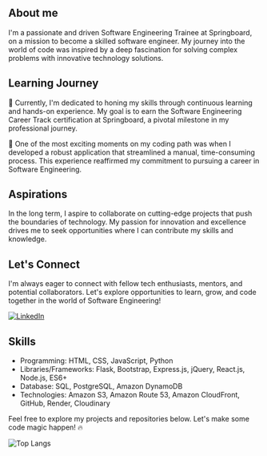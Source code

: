 ## About me

I'm a passionate and driven Software Engineering Trainee at Springboard, on a mission to become a skilled software engineer. My journey into the world of code was inspired by a deep fascination for solving complex problems with innovative technology solutions.

## Learning Journey

🚀 Currently, I'm dedicated to honing my skills through continuous learning and hands-on experience. My goal is to earn the Software Engineering Career Track certification at Springboard, a pivotal milestone in my professional journey.

🌟 One of the most exciting moments on my coding path was when I developed a robust application that streamlined a manual, time-consuming process. This experience reaffirmed my commitment to pursuing a career in Software Engineering.

## Aspirations

In the long term, I aspire to collaborate on cutting-edge projects that push the boundaries of technology. My passion for innovation and excellence drives me to seek opportunities where I can contribute my skills and knowledge.

## Let's Connect

I'm always eager to connect with fellow tech enthusiasts, mentors, and potential collaborators. Let's explore opportunities to learn, grow, and code together in the world of Software Engineering!

<a href="https://www.linkedin.com/in/bryant-conti/" target="_blank"><img src="https://img.shields.io/badge/linkedin-%230077B5.svg?&style=for-the-badge&logo=linkedin&logoColor=white" alt="LinkedIn" /></a>

## Skills

- Programming: HTML, CSS, JavaScript, Python
- Libraries/Frameworks: Flask, Bootstrap, Express.js, jQuery, React.js, Node.js, ES6+
- Database: SQL, PostgreSQL, Amazon DynamoDB
- Technologies: Amazon S3, Amazon Route 53, Amazon CloudFront, GitHub, Render, Cloudinary

Feel free to explore my projects and repositories below. Let's make some code magic happen! 🔥

<!-- ![Top Langs](https://github-readme-stats.vercel.app/api/top-langs/?username=bconti123&layout=compact&hide_title=true&count_private=true) -->

![Top Langs](https://github-readme-stats.vercel.app/api/top-langs/?username=bconti123&layout=compact&hide_title=true&count_private=true)

<!-- ![Bryant's github stats](https://github-readme-stats.vercel.app/api?username=bconti123&show_icons=true&hide=stars&count_private=true) -->

<!-- ![Bryant's github stats](https://github-readme-stats-pro.vercel.app/api?username=bconti123&show_icons=true&hide=stars&count_private=true) -->

